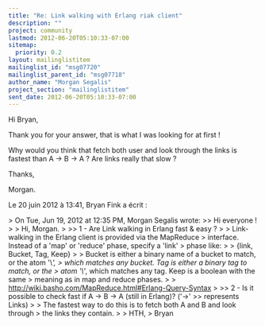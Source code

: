 ```yaml
---
title: "Re: Link walking with Erlang riak client"
description: ""
project: community
lastmod: 2012-06-20T05:10:33-07:00
sitemap:
  priority: 0.2
layout: mailinglistitem
mailinglist_id: "msg07720"
mailinglist_parent_id: "msg07718"
author_name: "Morgan Segalis"
project_section: "mailinglistitem"
sent_date: 2012-06-20T05:10:33-07:00
---
```



Hi Bryan,

Thank you for your answer, that is what I was looking for at first ! 

Why would you think that fetch both user and look through the links is fastest 
than A -&gt; B -&gt; A ? Are links really that slow ?

Thanks,

Morgan.

Le 20 juin 2012 à 13:41, Bryan Fink a écrit :

&gt; On Tue, Jun 19, 2012 at 12:35 PM, Morgan Segalis  wrote:
&gt;&gt; Hi everyone !
&gt; 
&gt; Hi, Morgan.
&gt; 
&gt;&gt; 1 - Are Link walking in Erlang fast & easy ?
&gt; 
&gt; Link-walking in the Erlang client is provided via the MapReduce
&gt; interface. Instead of a 'map' or 'reduce' phase, specify a 'link'
&gt; phase like:
&gt; 
&gt; {link, Bucket, Tag, Keep}
&gt; 
&gt; Bucket is either a binary name of a bucket to match, or the atom '\\_',
&gt; which matches any bucket. Tag is either a binary tag to match, or the
&gt; atom '\\_', which matches any tag. Keep is a boolean with the same
&gt; meaning as in map and reduce phases.
&gt; 
&gt; http://wiki.basho.com/MapReduce.html#Erlang-Query-Syntax
&gt; 
&gt;&gt; 2 - Is it possible to check fast if A -&gt; B -&gt; A (still in Erlang)? ('-&gt;' 
&gt;&gt; represents Links)
&gt; 
&gt; The fastest way to do this is to fetch both A and B and look through
&gt; the links they contain.
&gt; 
&gt; HTH,
&gt; Bryan
